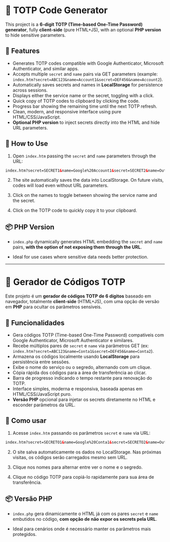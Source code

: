 # 🔐 TOTP Code Generator

This project is a **6-digit TOTP (Time-based One-Time Password) generator**, fully **client-side** (pure HTML+JS), with an optional **PHP version** to hide sensitive parameters.

## 🧩 Features

- Generates TOTP codes compatible with Google Authenticator, Microsoft Authenticator, and similar apps.
- Accepts multiple `secret` and `name` pairs via GET parameters (example: `index.htm?secret=ABC123&name=Account1&secret=DEF456&name=Account2`).
- Automatically saves secrets and names in **LocalStorage** for persistence across sessions.
- Displays either the service name or the secret, toggling with a click.
- Quick copy of TOTP codes to clipboard by clicking the code.
- Progress bar showing the remaining time until the next TOTP refresh.
- Clean, modern, and responsive interface using pure HTML/CSS/JavaScript.
- **Optional PHP version** to inject secrets directly into the HTML and hide URL parameters.

## 🚀 How to Use

1. Open `index.htm` passing the `secret` and `name` parameters through the URL:
```html
index.htm?secret=SECRET1&name=Google%20Account1&secret=SECRET2&name=Outlook%20Account2
```

2. The site automatically saves the data into LocalStorage. On future visits, codes will load even without URL parameters.

3. Click on the names to toggle between showing the service name and the secret.

4. Click on the TOTP code to quickly copy it to your clipboard.

## 📦 PHP Version

- `index.php` dynamically generates HTML embedding the `secret` and `name` pairs, **with the option of not exposing them through the URL**.

- Ideal for use cases where sensitive data needs better protection.

---

# 🔐 Gerador de Códigos TOTP

Este projeto é um **gerador de códigos TOTP de 6 dígitos** baseado em navegador, totalmente **client-side** (HTML+JS), com uma opção de versão em **PHP** para ocultar os parâmetros sensíveis.

## 🧩 Funcionalidades

- Gera códigos TOTP (Time-based One-Time Password) compatíveis com Google Authenticator, Microsoft Authenticator e similares.
- Recebe múltiplos pares de `secret` e `name` via parâmetros GET (ex: `index.htm?secret=ABC123&name=Conta1&secret=DEF456&name=Conta2`).
- Armazena os códigos localmente usando **LocalStorage** para persistência entre sessões.
- Exibe o nome do serviço ou o segredo, alternando com um clique.
- Cópia rápida dos códigos para a área de transferência ao clicar.
- Barra de progresso indicando o tempo restante para renovação do TOTP.
- Interface simples, moderna e responsiva, baseada apenas em HTML/CSS/JavaScript puro.
- **Versão PHP** opcional para injetar os secrets diretamente no HTML e esconder parâmetros da URL.

## 🚀 Como usar

1. Acesse `index.htm` passando os parâmetros `secret` e `name` via URL:
```html
index.htm?secret=SECRETO1&name=Google%20Conta1&secret=SECRETO2&name=Outlook%20Conta2
```

2. O site salva automaticamente os dados no LocalStorage. Nas próximas visitas, os códigos serão carregados mesmo sem URL.

3. Clique nos nomes para alternar entre ver o nome e o segredo.

4. Clique no código TOTP para copiá-lo rapidamente para sua área de transferência.

## 📦 Versão PHP

- `index.php` gera dinamicamente o HTML já com os pares `secret` e `name` embutidos no código, **com opção de não expor os secrets pela URL**.

- Ideal para cenários onde é necessário manter os parâmetros mais protegidos.
